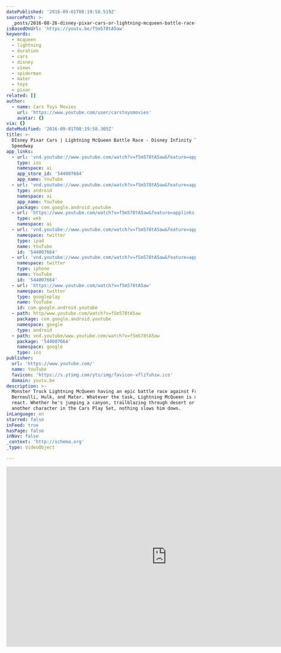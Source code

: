 ```yaml
---
datePublished: '2016-09-01T08:19:58.519Z'
sourcePath: >-
  _posts/2016-08-26-disney-pixar-cars-or-lightning-mcqueen-battle-race-disney-i.md
isBasedOnUrl: 'https://youtu.be/fSm578tA5aw'
keywords:
  - mcqueen
  - lightning
  - duration
  - cars
  - disney
  - views
  - spiderman
  - mater
  - toys
  - pixar
related: []
author:
  - name: Cars Toys Movies
    url: 'https://www.youtube.com/user/carstoysmovies'
    avatar: {}
via: {}
dateModified: '2016-09-01T08:19:58.305Z'
title: >-
  DIsney Pixar Cars | Lightning McQueen Battle Race - Disney Infinity Toy Box
  Speedway
app_links:
  - url: 'vnd.youtube://www.youtube.com/watch?v=fSm578tA5aw&feature=applinks'
    type: ios
    namespace: ai
    app_store_id: '544007664'
    app_name: YouTube
  - url: 'vnd.youtube://www.youtube.com/watch?v=fSm578tA5aw&feature=applinks'
    type: android
    namespace: ai
    app_name: YouTube
    package: com.google.android.youtube
  - url: 'https://www.youtube.com/watch?v=fSm578tA5aw&feature=applinks'
    type: web
    namespace: ai
  - url: 'vnd.youtube://www.youtube.com/watch?v=fSm578tA5aw&feature=applinks'
    namespace: twitter
    type: ipad
    name: YouTube
    id: '544007664'
  - url: 'vnd.youtube://www.youtube.com/watch?v=fSm578tA5aw&feature=applinks'
    namespace: twitter
    type: iphone
    name: YouTube
    id: '544007664'
  - url: 'https://www.youtube.com/watch?v=fSm578tA5aw'
    namespace: twitter
    type: googleplay
    name: YouTube
    id: com.google.android.youtube
  - path: http/www.youtube.com/watch?v=fSm578tA5aw
    package: com.google.android.youtube
    namespace: google
    type: android
  - path: vnd.youtube/www.youtube.com/watch?v=fSm578tA5aw
    package: '544007664'
    namespace: google
    type: ios
publisher:
  url: 'https://www.youtube.com/'
  name: YouTube
  favicon: 'https://s.ytimg.com/yts/img/favicon-vflz7uhzw.ico'
  domain: youtu.be
description: >-
  Monster Truck Lightning McQueen having an epic battle race against Francesco
  Bernoulli, Hulk, and Mater. Whatever the task, Lightning McQueen is quick to
  react. Whether he's jumping a canyon, trailblazing through desert or towing
  another character in the Cars Play Set, nothing slows him down.
inLanguage: en
starred: false
inFeed: true
hasPage: false
inNav: false
_context: 'http://schema.org'
_type: VideoObject

---
```

<iframe src="https://cdn.embedly.com/widgets/media.html?src=https%3A%2F%2Fwww.youtube.com%2Fembed%2FfSm578tA5aw%3Ffeature%3Doembed&amp;url=http%3A%2F%2Fwww.youtube.com%2Fwatch%3Fv%3DfSm578tA5aw&amp;image=https%3A%2F%2Fi.ytimg.com%2Fvi%2FfSm578tA5aw%2Fhqdefault.jpg&amp;key=b7d04c9b404c499eba89ee7072e1c4f7&amp;type=text%2Fhtml&amp;schema=youtube" width="854" height="480" scrolling="no" frameborder="0" allowfullscreen="" style=""></iframe>